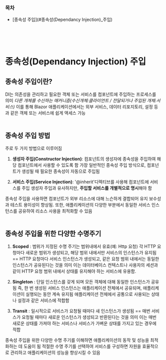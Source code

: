 ### 목차

- [종속성 주입](#종속성(Dependancy Injection)_주입)

<br />
<br />
<br />

# 종속성(Dependancy Injection) 주입

## 종속성 주입이란?
DI는 의존성을 관리하고 필요한 객체 또는 서비스를 컴포넌트에 주입하는 프로세스를 의미 
<i>다른 개체를 수신하는 매커니즘(수신개체:클라이언트 / 전달되거나 주입된 개체:서비스)</i>
이를 통해 Blazor 애플리케이션에서는 외부 서비스, 데이터 리포지토리, 설정 등과 같은 객체 또는 서비스에 쉽게 액세스 가능
<br/><br/>


## 종속성 주입 방법
주로 두 가지 방법으로 이루어짐
  1. <b>생성자 주입(Constructor Injection)</b>: 컴포넌트의 생성자에 종속성을 주입하여 해당 컴포넌트에서 사용할 수 있도록 함
                                               가장 일반적인 종속성 주입 방식으로, 컴포넌트가 생성될 때 필요한 종속성이 자동으로 주입됨

  2. <b>서비스 주입(Service Injection)</b>: '@inherit'디렉티브를 사용해 컴포넌트에 서비스를 주입
                                            생성자 주입과 유사하지만, <b>주입할 서비스를 개별적으로 명시</b>해야 함

종속성 주입을 사용하면 컴포넌트가 외부 리소스에 대해 느슨하게 결합되어 유지 보수성과 테스트 용이성이 향상됨.
또한, 애플리케이션의 다양한 부분에서 동일한 서비스 인스턴스를 공유하여 리소스 사용을 최적화할 수 있음
<br/><br/>


## 종속성 주입을 위한 다양한 수명주기
  1. <b>Scoped</b> : 범위가 지정된 수명 주기는 범위내에서 유효(예: Http 요청)
                     각 HTTP 요청마다 새로운 범위가 생성되고, 해당 범위 내에서만 서비스의 인스턴스가 유지됨 == HTTP 요청마다 서비스 인스턴스가 생성되고, 같은 요청 범위 내에서는 동일한 인스턴스가 공유된다는 것을 의미 
                     이는 데이터베이스 컨텍스트나 사용자의 세션과 같이 HTTP 요청 범위 내에서 상태를 유지해야 하는 서비스에 유용함.
  
  2. <b>Singleton</b> : 단일 인스턴스를 갖게 되며 모든 객체에 대해 동일한 인스턴스가 공유됨 
                        즉, 한 번 생성된 서비스 인스턴스는 애플리케이션 전체에서 공유되며, 애플리케이션이 실행되는 동안 계속 유지됨
                        애플리케이션 전체에서 공통으로 사용되는 상태나 설정과 같은 서비스에 적합함
        
  
  3. <b>Transit</b> : 일시적으로 서비스가 요청될 때마다 새 인스턴스가 생성됨 == 매번 서비스가 요청될 때마다 새로운 인스턴스가 생성되고 반환된다는 것을 의미 
                      이는 매번 새로운 상태를 가져야 하는 서비스나 서비스가 가벼운 상태를 가지고 있는 경우에 적합

종속성 주입을 위한 다양한 수명 주기를 이해하면 애플리케이션의 동작 및 성능을 최적화하는 데 도움이 됨 
적절한 수명 주기를 선택하여 서비스를 구성하면 자원을 효율적으로 관리하고 애플리케이션의 성능을 향상시킬 수 있음
<br/><br/>

